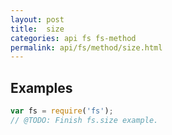 ```yaml
---
layout: post
title:  size
categories: api fs fs-method
permalink: api/fs/method/size.html
---
```


## Examples

```javascript
var fs = require('fs');
// @TODO: Finish fs.size example.
```








